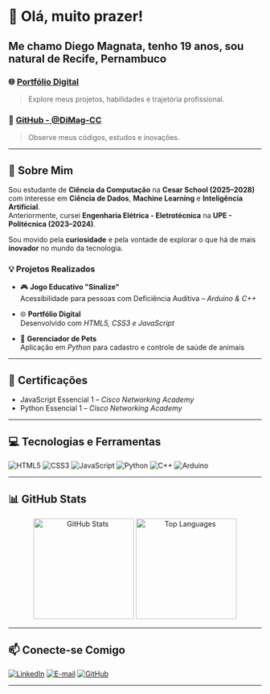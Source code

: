 # 👋 Olá, muito prazer!

## Me chamo **Diego Magnata**, tenho **19 anos**, sou natural de **Recife, Pernambuco**

### 🌐 [Portfólio Digital](https://dimag-cc.github.io/portfolio-Diego/)  
> Explore meus projetos, habilidades e trajetória profissional.

### 📂 [GitHub - @DiMag-CC](https://github.com/DiMag-CC)
> Observe meus códigos, estudos e inovações.

---

## 🚀 Sobre Mim

Sou estudante de **Ciência da Computação** na **Cesar School (2025–2028)** com interesse em **Ciência de Dados**, **Machine Learning** e **Inteligência Artificial**.  
Anteriormente, cursei **Engenharia Elétrica - Eletrotécnica** na **UPE - Politécnica (2023–2024)**.

Sou movido pela **curiosidade** e pela vontade de explorar o que há de mais **inovador** no mundo da tecnologia.

### 💡 Projetos Realizados

- 🎮 **Jogo Educativo "Sinalize"**  
  Acessibilidade para pessoas com Deficiência Auditiva – *Arduino & C++*

- 🌐 **Portfólio Digital**  
  Desenvolvido com *HTML5, CSS3 e JavaScript*

- 🐾 **Gerenciador de Pets**  
  Aplicação em *Python* para cadastro e controle de saúde de animais

---

## 🧠 Certificações

- JavaScript Essencial 1 – *Cisco Networking Academy*  
- Python Essencial 1 – *Cisco Networking Academy*

---

## 💻 Tecnologias e Ferramentas

![HTML5](https://img.shields.io/badge/HTML5-E34F26?style=for-the-badge&logo=html5&logoColor=white)
![CSS3](https://img.shields.io/badge/CSS3-1572B6?style=for-the-badge&logo=css3&logoColor=white)
![JavaScript](https://img.shields.io/badge/JavaScript-F7DF1E?style=for-the-badge&logo=javascript&logoColor=black)
![Python](https://img.shields.io/badge/Python-3776AB?style=for-the-badge&logo=python&logoColor=white)
![C++](https://img.shields.io/badge/C%2B%2B-00599C?style=for-the-badge&logo=c%2B%2B&logoColor=white)
![Arduino](https://img.shields.io/badge/Arduino-00979D?style=for-the-badge&logo=Arduino&logoColor=white)

---

## 📊 GitHub Stats

<div align="center">
  <img src="https://github-readme-stats.vercel.app/api?username=DiMag-CC&show_icons=true&theme=radical&count_private=true" alt="GitHub Stats" height="200"/>
  <img src="https://github-readme-stats.vercel.app/api/top-langs/?username=DiMag-CC&layout=compact&theme=radical" alt="Top Languages" height="200"/>
</div>

---

## 📫 Conecte-se Comigo

[![LinkedIn](https://img.shields.io/badge/LinkedIn-0077B5?style=for-the-badge&logo=linkedin&logoColor=white)](https://www.linkedin.com/in/scienceDiego/)
[![E-mail](https://img.shields.io/badge/Email-D14836?style=for-the-badge&logo=gmail&logoColor=white)](mailto:diegoferreiramagnata@gmail.com)
[![GitHub](https://img.shields.io/badge/GitHub-100000?style=for-the-badge&logo=github&logoColor=white)](https://github.com/DiMag-CC)

---
